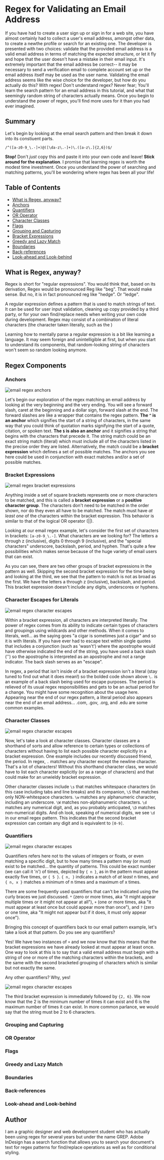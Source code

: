 # Regex for Validating an Email Address

If you have had to create a user sign up or sign in for a web site, you have almost certainly had to collect a user's email address, amongst other data, to create a newthe profile or search for an existing one. The developer is presented with two choices: validate that the provided email address is a valid email address in terms of matching the expected structure, or let it fly and hope that the user doesn't have a mistake in their email input. It's extremely important that the email address be correct-- it may be necessary to send a verification email to complete account set up or the email address itself may be used as the user name. Validating the email address seems like the wise choice for the developer, but how do you actually do this? With regex! Don't understand regex? Never fear; You'll learn the search pattern for an email address in this tutorial, and what that seemingly random string of characters actually means. Once you begin to understand the power of regex, you'll find more uses for it than you had ever imagined.

## Summary

Let's begin by looking at the email search pattern and then break it down into its constiuent parts.

`/^([a-z0-9_\.-]+)@([\da-z\.-]+)\.([a-z\.]{2,6})$/`

**Stop!** Don't *just* copy this and paste it into your own code and leave! **Stick around for the explanation**. I promise that learning regex is worth the modest time investment. Once you understand the power of searching and matching patterns, you'll be wondering where regex has been all your life!

## Table of Contents

- [What is Regex, anyway?](#what-is-regex)
- [Anchors](#anchors)
- [Quantifiers](#quantifiers)
- [OR Operator](#or-operator)
- [Character Classes](#character-classes)
- [Flags](#flags)
- [Grouping and Capturing](#grouping-and-capturing)
- [Bracket Expressions](#bracket-expressions)
- [Greedy and Lazy Match](#greedy-and-lazy-match)
- [Boundaries](#boundaries)
- [Back-references](#back-references)
- [Look-ahead and Look-behind](#look-ahead-and-look-behind)

## What is Regex, anyway?

Regex is short for "regular expressions". You would think that, based on its derivation, Regex would be pronounced Reg like "beg". That would make sense. But no, it is in fact pronounced reg like "hedge". Or "ledge".

A regular expression defines a pattern that is used to match strings of text. It can be used for user input validation, cleaning up copy provided by a third party, or for your own find/replace needs when writing your own code during development. Regex may consist of a combination of literal characters (the character taken literally, such as the )

Learning how to mentally parse a regular expression is a bit like learning a language. It may seem foreign and unintelligible at first, but when you start to understand its components, that random-looking string of characters won't seem so random looking anymore.

## Regex Components

### Anchors

![email regex anchors](./assets/images/regex_1.png)

Let's begin our exploration of the regex matching an email address by looking at the very beginning and the very ending. You will see a forward slash, caret at the beginning and a dollar sign, forward slash at the end. The forward slashes are like a wrapper that contains the regex pattern. **The `^` is an anchor** which signifies the start of a string of characters, in the same way that you could think of quotation marks signifying the start of a quote, citation, or spoken text. **The `$` is also an anchor** and it signifies a string that begins with the characters that precede it. The string match could be an exact string match (literal) which must include all of the characters listed in the precise order they are listed. Alternatively, the match could be a **bracket expression** which defines a set of possible matches. The anchors you see here could be used in conjunction with exact matches and/or a set of possible matches.

### Bracket Expressions

![email regex bracket expressions](./assets/images/regex_2.png)

Anything inside a set of square brackets represents one or more characters to be matched, and this is called a **bracket expression** or a **positive character group**. The characters don't need to be matched in the order shown, nor do they even all have to be matched. The match must have *at least one* of the characters within the bracket expression. This behavior is similar to that of the logical OR operator (||).

Looking at our email regex example, let's consider the first set of characters in brackets: `[a-z0-9_\.-]`. What characters are we looking for? The letters a through z (inclusive), digits 0 through 9 (inclusive), and the "special characters" underscore, backslash, period, and hyphen. That's quite a few possibilities which makes sense because of the huge variety of email users that can exist.

As you can see, there are two other groups of bracket expressions in the pattern as well. Skipping the second bracket expression for the time being and looking at the third, we see that the pattern to match is not as broad as the first. We have the letters a through z (inclusive), backslash, and period. This bracket expression doesn't include any digits, underscores or hyphens.

### Character Escapes for Literals

![email regex character escapes](./assets/images/regex_3.png)

Within a bracket expression, all characters are interpreted literally. The power of regex comes from its ability to indicate certain types of characters and groupings using wildcards and other methods. When it comes to literals, well... as the saying goes "a cigar is sometimes just a cigar" and so it is with literals. If you have ever had to escape text within single quotes that includes a conjunction (such as 'wasn't') where the apostrophe would have otherwise indicated the end of the string, you have used a back slash ('\') so the apostrophe is interpreted as an apostrophe and not a range indicator. The back slash serves as an "escape".

In regex, a period that isn't inside of a bracket expression isn't a literal (stay tuned to find out what it does mean!) so the bolded code shown above `\.` is an example of a back slash being used for escape purposes. The period is relieved of its usual regex responsibilities and gets to be an actual period for a change. You might have some recognition about the usage here. Appearing near the end of our regex pattern, a literal period also appears near the end of an email address... .com, .gov, .org, and .edu are some common examples.

### Character Classes

![email regex character escapes](./assets/images/regex_5.png)

Now, let's take a look at character classes. Character classes are a shorthand of sorts and allow reference to certain types or collections of characters without having to list each possible character explicitly in a bracket expression. One example includes our recently discussed friend, the period. In regex, `.` matches any character except the newline character. That's a lot of characters! Without this shorthand character class, we would have to list each character explicitly (or as a range of characters) and that could make for an unwieldy bracket expression.

Other character classes include `\s` that matches whitespace characters (in this case including tabs and line breaks) and its companion, `\S` that matches only NON-whitespace characters. `\w` matches any alphanumeric character, including an underscore. `\W` matches non-alphanumeric characters. `\d` matches any numerical digit, and, as you probably anticipated, `\D` matches non-numerical digits. And oh look, speaking of numerical digits, we see `\d` in our email regex pattern. This indicates that the second bracket expression can contain any digit and is equivalent to `[0-9]`.

### Quantifiers

![email regex character escapes](./assets/images/regex_4.png)

Quantifiers refers here not to the values of integers or floats, or even matching a specific digit, but to how many times a pattern may (or must) exist to be matched... the quantity of patterns. This could be exact number (we can call it 'n') of times, depicted by `{ n }`, as in the pattern must appear exactly five times, or `{ 5 }`. `{ n, }` indicates a match of *at least* n times, and ` { n, x }` matches a minimum of n times and a maximum of x times.

There are some frequently used quantifiers that can't be indicated using the curly braces we just discussed. `*` (zero or more times, aka "it might appear multiple times or it might not appear at all"), `+` (one or more times, aka "it must appear at least once but could appear more than once"), and `?` (zero or one time, aka "It might not appear but if it does, it must only appear once").

Bringing this concept of quantifiers back to our email pattern example, let's take a look at that pattern. Do you see any quantifiers?

Yes! We have two instances of `+` and we now know that this means that the bracket expressions we have already looked at must appear at least once. One way to look at this is to say that a valid email address must begin with a string of one or more of the matching characters within the brackets, and the same with the second bracketed grouping of characters which is similar but not exactly the same.

Any other quantifiers? Why, yes! 

![email regex character escapes](./assets/images/regex_6.png)

The third bracket expression is immediately followed by `{2, 6}`. We now know that the 2 is the minimum number of times it can exist and 6 is the maximum number of times it can exist. In more common parlance, we would say that the string must be 2 to 6 characters.

### Grouping and Capturing


### OR Operator



### Flags



### Greedy and Lazy Match

### Boundaries

### Back-references

### Look-ahead and Look-behind

## Author

I am a graphic designer and web development student who has actually been using regex for several years but under the name GREP. Adobe InDesign has a search function that allows you to search your document's text for regex patterns for find/replace operations as well as for conditional styling.

